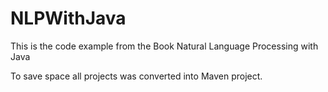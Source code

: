 # NLPWithJava

This is the code example from the Book Natural Language Processing with Java

To save space all projects was converted into Maven project.